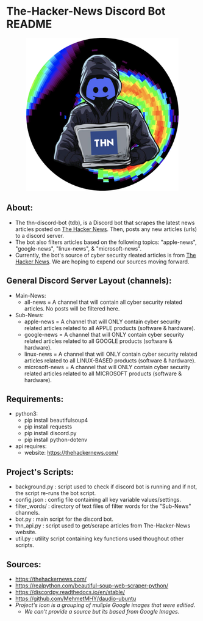 # The-Hacker-News Discord Bot README

<p align="center">
  <img width="400" alt="profile" src="./assets/server-icon.png">
</p>

## About:
- The thn-discord-bot (tdb), is a Discord bot that scrapes the latest news articles posted on [The Hacker News](https://thehackernews.com/). Then, posts any new articles (urls) to a discord server.
- The bot also filters articles based on the following topics: "apple-news", "google-news", "linux-news", & "microsoft-news".
- Currently, the bot's source of cyber security rleated articles is from [The Hacker News](https://thehackernews.com/). We are hoping to expend our sources moving forward.

## General Discord Server Layout (channels):
- Main-News:
    - all-news  = A channel that will contain all cyber security related articles. No posts will be filtered here.
- Sub-News:
    - apple-news = A channel that will ONLY contain cyber security related articles related to all APPLE products (software & hardware).
    - google-news = A channel that will ONLY contain cyber security related articles related to all GOOGLE products (software & hardware).
    - linux-news = A channel that will ONLY contain cyber security related articles related to all LINUX-BASED products (software & hardware).
    - microsoft-news = A channel that will ONLY contain cyber security related articles related to all MICROSOFT products (software & hardware).

## Requirements:
- python3:
    - pip install beautifulsoup4
    - pip install requests
    - pip install discord.py
    - pip install python-dotenv
- api requires:
    - website: https://thehackernews.com/

## Project's Scripts:
- background.py : script used to check if discord bot is running and if not, the script re-runs the bot script.
- config.json : config file containing all key variable values/settings.
- filter_words/ : directory of text files of filter words for the "Sub-News" channels.
- bot.py : main script for the discord bot.
- thn_api.py : script used to get/scrape articles from The-Hacker-News website.
- util.py : utility script containing key functions used thoughout other scripts.

## Sources:
- https://thehackernews.com/
- https://realpython.com/beautiful-soup-web-scraper-python/
- https://discordpy.readthedocs.io/en/stable/
- https://github.com/MehmetMHY/daudio-ubuntu
- <em>Project's icon is a grouping of muliple Google images that were editied</em>.
  - <em>We can't provide a source but its based from Google Images</em>.
